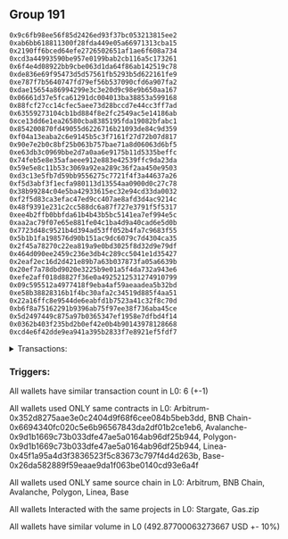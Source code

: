 ## Group 191

```0x5b8234138c3ae00229620a72c471d3dd14383311
0x9c6fb98ee56f85d2426ed93f37bc053213815ee2
0xab6bb618811300f28fda449e05a66971313cba15
0x2190ff6bced64efe2726502651af1ae6f608a734
0xcd3a44993590be957e0199bab2cb116a5c173261
0x6f4e4d08922bb9cbe063d1da64f86ab142519c78
0xde836e69f95473d5d57561fb5293b5d622161fe9
0xe787f7b5640747fd79ef56b537090cfd6a907fa2
0xdae15654a86994299e3c3e20d9c98e9b650aa167
0x06661d37e5fca61291dc004013ba38853a599168
0x88fcf27cc14cfec5aee73d28bccd7e44cc3ff7ad
0x63559273104cb1bd884f8e2fc2549ac5e14186ab
0xce13dd6e1ea26580cba8385195fda19082bfabc1
0x854200870fd49055d6226716b21093de84c9d359
0xf04a13eaba2c6e9145b5c3f7161f27d72b07d817
0x90e7e2b0c8bf25b063b757bae71a8d06063d6bf5
0xe63db3c0969bbe2d7a0aa6e9175b11d5335beffc
0x74feb5e8e35afaeee912e883e42539ffc9da23da
0x59e5e8c11b53c3069a92ea289c36f2aa450e9503
0xd3c13e5fb7d59bb9556275c7721f4f3a44637a26
0xf5d3abf3f1ecfa980113d13554aa0900d0c27c78
0x38b99284c04e5ba42933615ec32e94cd33da0032
0xf2f5d83ca3efac47ed9cc407ae8afd3d4ac9214c
0x48f9391e231c2cc588dc6a87f727e3791f5f5317
0xee4b2ffb0bbfda61b4b43b5bc5141ea7ef994e5c
0xaa2ac79f07e65e881fe04c1ba4d9a40cad6e5d0b
0x7723d48c9521b4d394ad53ff052b4fa7c9683f55
0x5b1b1fa198576d90b151ac9dc6079c7d4304ca35
0x2f45a78270c22ea819a9e0bd3025f8d32d9e79df
0x464d090ee2459c236e3db4c289cc5041e1d35427
0x2eaf2ec16d2d421e89b7a63b037873fa05a6639b
0x20ef7a78dbd9020e3225b9e01a5f4da732a943e6
0xefe2aff018d8827f36e0a4925212531274910799
0x09c595512a4977418f9eba4af59aeaadea5b32bd
0xe58b38828316b1f4bc30afa2c34519d885f4aa51
0x22a16ffc8e9544de6eabfd1b7523a41c32f8c70d
0xb6f8a75162291b9396ab75f97ee38f736aba45ce
0x5d2497449c875a97b0365347ef1958e7dfbd4f14
0x0362b403f235bd2b0ef42e0b4b90143978128668
0xcd4e6f42dde9ea941a395b2833f7e8921ef5fdf7
```
<details>
<summary>Transactions:</summary>

Hashes: 

Wallet: 0x5b8234138c3ae00229620a72c471d3dd14383311

       Hash: 0x6fe51faf5c0f7125dab42a0d4664d17f390f166b04c1f2cdfa7b0adb57d0a611
         - source chain: Arbitrum
         - destination chain: BNB Chain
         - project: Stargate
         - contract: 0x352d8275aae3e0c2404d9f68f6cee084b5beb3dd
         - value USD: 63.251301959
       Hash: 0xb05ab425e256d819bad0a455259455141a58a59cbee51536d44b5b2ef49154f9
         - source chain: BNB Chain
         - destination chain: Avalanche
         - project: Stargate
         - contract: 0x6694340fc020c5e6b96567843da2df01b2ce1eb6
         - value USD: 59.43088104
       Hash: 0xfc8c0d5bdc53120c5858eacc321bdd4ba5e8e2c20c573c9cd205415c8806fc06
         - source chain: Avalanche
         - destination chain: Polygon
         - project: Stargate
         - contract: 0x9d1b1669c73b033dfe47ae5a0164ab96df25b944
         - value USD: 65.528819851
       Hash: 0xd1ee9bcd5c6b5c88318e31eaa077646e0940374dfa27a9295929392c03aafd5e
         - source chain: Polygon
         - destination chain: Base
         - project: Stargate
         - contract: 0x9d1b1669c73b033dfe47ae5a0164ab96df25b944
         - value USD: 67.722351805
       Hash: 0x6151642ca8b007d01f67e9b5b400949b15d5a610dd867063fbc4c0b2a91aa9e4
         - source chain: Linea
         - destination chain: Base
         - project: Stargate
         - contract: 0x45f1a95a4d3f3836523f5c83673c797f4d4d263b
         - value USD: 236.94361287
       Hash: 0xb5fc1f771d09d6b13fbcf8b9d90b06fd320a5e3367b3f141b2018e98f3196ba1
         - source chain: Base
         - destination chain: Zora
         - project: Gas.zip
         - contract: 0x26da582889f59eaae9da1f063be0140cd93e6a4f
         - value USD: 3.310773659e-05
Wallet: 0x9c6fb98ee56f85d2426ed93f37bc053213815ee2

       Hash:0x1ddb1ba2fd22871cfc8c180cfe40bfbb593a73350bead2aea18e23e12b43447c
         - source chain: Arbitrum
         - destination chain: BNB Chain
         - project: Stargate
         - contract: 0x352d8275aae3e0c2404d9f68f6cee084b5beb3dd
         - value USD: 63.993959815
       Hash:0x877b10149864085aa40a47933d06a10fbc63a90a412ec6d72c17702de3c297fb
         - source chain: BNB Chain
         - destination chain: Avalanche
         - project: Stargate
         - contract: 0x6694340fc020c5e6b96567843da2df01b2ce1eb6
         - value USD: 60.050715725
       Hash:0x82cb16fefd0be75df846a9b867464f3b030f85fd7dda074eae8994aa1c519855
         - source chain: Avalanche
         - destination chain: Polygon
         - project: Stargate
         - contract: 0x9d1b1669c73b033dfe47ae5a0164ab96df25b944
         - value USD: 66.374279577
       Hash:0x7af693f48fb2264bb34239fab97fdcd3361155b1243ce4afbe498e7ec2d7ed30
         - source chain: Polygon
         - destination chain: Base
         - project: Stargate
         - contract: 0x9d1b1669c73b033dfe47ae5a0164ab96df25b944
         - value USD: 68.523462975
       Hash:0xea7690aabe88cbeaf92ec0bf4a59cbfaa249a8c79c7278cfa53c191ab550a67e
         - source chain: Linea
         - destination chain: Base
         - project: Stargate
         - contract: 0x45f1a95a4d3f3836523f5c83673c797f4d4d263b
         - value USD: 242.591724141
       Hash:0x081614198d723fe97b8c1145d78dfea27a3435a610a739e45f15e80ace5dbe63
         - source chain: Base
         - destination chain: Arbitrum
         - project: Gas.zip
         - contract: 0x26da582889f59eaae9da1f063be0140cd93e6a4f
         - value USD: 0.000115539244
Wallet: 0xab6bb618811300f28fda449e05a66971313cba15

       Hash:0xe9444874d80c16b72b7d645bdc1bd07b0aae60044733855cb8d225ee7d0d66f7
         - source chain: Arbitrum
         - destination chain: BNB Chain
         - project: Stargate
         - contract: 0x352d8275aae3e0c2404d9f68f6cee084b5beb3dd
         - value USD: 67.099924615
       Hash:0x4c97773b63476c884e6b38724728135025cca9377ca76e0803037189b431647b
         - source chain: BNB Chain
         - destination chain: Avalanche
         - project: Stargate
         - contract: 0x6694340fc020c5e6b96567843da2df01b2ce1eb6
         - value USD: 60.646621568
       Hash:0x3aca1a5c25de78d5207c7f83d990c909023efb1127c476d95c66fc6fffe8666a
         - source chain: Avalanche
         - destination chain: Polygon
         - project: Stargate
         - contract: 0x9d1b1669c73b033dfe47ae5a0164ab96df25b944
         - value USD: 72.656679571
       Hash:0x82d0981a224a79ff6ffd2087bd3e807d4c8ce2f7f96a4a8407ccecc3dea837b2
         - source chain: Polygon
         - destination chain: Base
         - project: Stargate
         - contract: 0x9d1b1669c73b033dfe47ae5a0164ab96df25b944
         - value USD: 75.070947344
       Hash:0xd6bd7135f318594202dc56089acffc1ad853975bb3af7078e324b2f4b9b1fc73
         - source chain: Linea
         - destination chain: Base
         - project: Stargate
         - contract: 0x45f1a95a4d3f3836523f5c83673c797f4d4d263b
         - value USD: 235.129557666
       Hash:0x8768a1e4fe7dba2967d266cbf6e09246bd47bec5e8a4806b5e758441f281bd90
         - source chain: Base
         - destination chain: Arbitrum
         - project: Gas.zip
         - contract: 0x26da582889f59eaae9da1f063be0140cd93e6a4f
         - value USD: 0.0001077690609
Wallet: 0x2190ff6bced64efe2726502651af1ae6f608a734

       Hash:0x91493dbad8327b9375235c7546d65f73f0d07416e0d7a103324d7881dc4128b3
         - source chain: Arbitrum
         - destination chain: BNB Chain
         - project: Stargate
         - contract: 0x352d8275aae3e0c2404d9f68f6cee084b5beb3dd
         - value USD: 62.177950091
       Hash:0xfe36dfd47e0b02c0942488f73ecc5ed040af66336c701f917dbba39ef62b6275
         - source chain: BNB Chain
         - destination chain: Avalanche
         - project: Stargate
         - contract: 0x6694340fc020c5e6b96567843da2df01b2ce1eb6
         - value USD: 58.425783384
       Hash:0x3d7332783765a87dfbc4a83d2843a3fa729e116af23dafe8596953de5f07f5b2
         - source chain: Avalanche
         - destination chain: Polygon
         - project: Stargate
         - contract: 0x9d1b1669c73b033dfe47ae5a0164ab96df25b944
         - value USD: 64.077503289
       Hash:0x7bce882f8a9fd13f49c26267020db1c180feda586548982c4a503319675dcfb4
         - source chain: Polygon
         - destination chain: Base
         - project: Stargate
         - contract: 0x9d1b1669c73b033dfe47ae5a0164ab96df25b944
         - value USD: 65.969548885
       Hash:0xc34dec20a2ccd9b75a2597488bf17c7d4cac03eb199dbc0287a1fc1c119bd491
         - source chain: Linea
         - destination chain: Base
         - project: Stargate
         - contract: 0x45f1a95a4d3f3836523f5c83673c797f4d4d263b
         - value USD: 233.685816237
       Hash:0xc36c81afefe9596fc4ba7df9f32944dd6e90576edb6fc4d9e359ad98c6744c77
         - source chain: Base
         - destination chain: Scroll
         - project: Gas.zip
         - contract: 0x26da582889f59eaae9da1f063be0140cd93e6a4f
         - value USD: 0.0001233293971
Wallet: 0xcd3a44993590be957e0199bab2cb116a5c173261

       Hash:0x6b04feb31dae6d1c077fdfc4d141c4c809013f15ad5f0a59e84d3bf88ce75ed4
         - source chain: Arbitrum
         - destination chain: BNB Chain
         - project: Stargate
         - contract: 0x352d8275aae3e0c2404d9f68f6cee084b5beb3dd
         - value USD: 67.139411393
       Hash:0xc3621c16daea941e7afbccfb08391fefcde48c6205c24dfdf9e79d7628ab80fb
         - source chain: BNB Chain
         - destination chain: Avalanche
         - project: Stargate
         - contract: 0x6694340fc020c5e6b96567843da2df01b2ce1eb6
         - value USD: 63.333631583
       Hash:0xb7236d33ca7e51456c51b8e6d4512f060956c336772879688f30dd2e271ad1fb
         - source chain: Avalanche
         - destination chain: Polygon
         - project: Stargate
         - contract: 0x9d1b1669c73b033dfe47ae5a0164ab96df25b944
         - value USD: 69.547996102
       Hash:0x7fadde1b4a9dbb930b1a899e05f0103e7b4bc7d099921e4b5a0174c877613e93
         - source chain: Polygon
         - destination chain: Base
         - project: Stargate
         - contract: 0x9d1b1669c73b033dfe47ae5a0164ab96df25b944
         - value USD: 71.785210591
       Hash:0x29c7126d68e4963f10b67580b87affd6d6f5f61e0abf2de22ba7b273b6f1eb4d
         - source chain: Linea
         - destination chain: Base
         - project: Stargate
         - contract: 0x45f1a95a4d3f3836523f5c83673c797f4d4d263b
         - value USD: 243.875895546
       Hash:0xcd386cbe94d2e8d5e4f7227ac22338e400900b461e3297ac1979462345eb88e6
         - source chain: Base
         - destination chain: Kava
         - project: Gas.zip
         - contract: 0x26da582889f59eaae9da1f063be0140cd93e6a4f
         - value USD: 1.750171068e-08
Wallet: 0x6f4e4d08922bb9cbe063d1da64f86ab142519c78

       Hash:0x4ee60677a85aece4489eb5bcc56873180df66537694256fb3416017cd181020a
         - source chain: Arbitrum
         - destination chain: BNB Chain
         - project: Stargate
         - contract: 0x352d8275aae3e0c2404d9f68f6cee084b5beb3dd
         - value USD: 66.196738336
       Hash:0xc3daf6668f4fa92087a34fa1a4d31c35e8bdbc6fb4672fae0d688a2a5424910d
         - source chain: BNB Chain
         - destination chain: Avalanche
         - project: Stargate
         - contract: 0x6694340fc020c5e6b96567843da2df01b2ce1eb6
         - value USD: 62.600461454
       Hash:0x8b9bda323abb8d2997cf86722116c983c9a0387a3b29967088b8815619af0b8a
         - source chain: Avalanche
         - destination chain: Polygon
         - project: Stargate
         - contract: 0x9d1b1669c73b033dfe47ae5a0164ab96df25b944
         - value USD: 68.283154567
       Hash:0xf7f3d960b4d2c62408e865c49105d8a2e623b1c5d6dac8de3e13d448465a1ab4
         - source chain: Polygon
         - destination chain: Base
         - project: Stargate
         - contract: 0x9d1b1669c73b033dfe47ae5a0164ab96df25b944
         - value USD: 70.399341466
       Hash:0x58860448a4080815e0fa5fd42d7253962aa4d35d67830a6327e040278e628477
         - source chain: Linea
         - destination chain: Base
         - project: Stargate
         - contract: 0x45f1a95a4d3f3836523f5c83673c797f4d4d263b
         - value USD: 236.499097264
       Hash:0x43df26f06a6adccec47a0a388880774d6884ce57ade94960e7ec177f06443141
         - source chain: Base
         - destination chain: Zora
         - project: Gas.zip
         - contract: 0x26da582889f59eaae9da1f063be0140cd93e6a4f
         - value USD: 9.900140647e-05
Wallet: 0xde836e69f95473d5d57561fb5293b5d622161fe9

       Hash:0xba7dbbe144c1772a1aee8795d38a5285fd47d0457fc3a76282f3df17cf174a33
         - source chain: Arbitrum
         - destination chain: BNB Chain
         - project: Stargate
         - contract: 0x352d8275aae3e0c2404d9f68f6cee084b5beb3dd
         - value USD: 65.560385342
       Hash:0x2651ebb44328bafcb48e6d817da9e2313c8db33c719352631c28c34495bb99c5
         - source chain: BNB Chain
         - destination chain: Avalanche
         - project: Stargate
         - contract: 0x6694340fc020c5e6b96567843da2df01b2ce1eb6
         - value USD: 61.903602952
       Hash:0x91d24ac82504de4f4e85e78656c819fb6225853db9b7db763b6951f07531864b
         - source chain: Avalanche
         - destination chain: Polygon
         - project: Stargate
         - contract: 0x9d1b1669c73b033dfe47ae5a0164ab96df25b944
         - value USD: 67.637049078
       Hash:0x5a4ca8d77d88830955a3c56764ff38a3e8900296c18944fd5a13c91f09d171b6
         - source chain: Polygon
         - destination chain: Base
         - project: Stargate
         - contract: 0x9d1b1669c73b033dfe47ae5a0164ab96df25b944
         - value USD: 69.726277688
       Hash:0x1cb59787f9f1938afba37009bf127bd61fcdf489f2fe5ceb1af8cc3b3c3db201
         - source chain: Linea
         - destination chain: Base
         - project: Stargate
         - contract: 0x45f1a95a4d3f3836523f5c83673c797f4d4d263b
         - value USD: 239.732278261
       Hash:0x115f880b3b32e83cd1cc87e17313535dd1563f6db97b1ee4a7d9d9ffd42d0b5a
         - source chain: Base
         - destination chain: Scroll
         - project: Gas.zip
         - contract: 0x26da582889f59eaae9da1f063be0140cd93e6a4f
         - value USD: 0.0001675928246
Wallet: 0xe787f7b5640747fd79ef56b537090cfd6a907fa2

       Hash:0xf2ee277ca946674199093157cf2d89d327a32449a1cd550f1e46679b770ad186
         - source chain: Arbitrum
         - destination chain: BNB Chain
         - project: Stargate
         - contract: 0x352d8275aae3e0c2404d9f68f6cee084b5beb3dd
         - value USD: 62.650725294
       Hash:0xe31343980ad257561b5e06ba902d171cdcd971f6c53b3208afea048a614877fa
         - source chain: BNB Chain
         - destination chain: Avalanche
         - project: Stargate
         - contract: 0x6694340fc020c5e6b96567843da2df01b2ce1eb6
         - value USD: 56.543624245
       Hash:0x10a98e4a3e47a9e726da1f61b141bb507884f308267e2b46a91621a9c8ac1318
         - source chain: Avalanche
         - destination chain: Polygon
         - project: Stargate
         - contract: 0x9d1b1669c73b033dfe47ae5a0164ab96df25b944
         - value USD: 67.294751521
       Hash:0x74ad957931b17c7310582ac4db748d189dd990f57cf89a81e139c6e8ea4dc080
         - source chain: Polygon
         - destination chain: Base
         - project: Stargate
         - contract: 0x9d1b1669c73b033dfe47ae5a0164ab96df25b944
         - value USD: 69.423141597
       Hash:0xffa921cc418a35409b7ef73ce58cb03d19e5b97cdc814da291f242472a04e041
         - source chain: Linea
         - destination chain: Base
         - project: Stargate
         - contract: 0x45f1a95a4d3f3836523f5c83673c797f4d4d263b
         - value USD: 239.12890801
       Hash:0x8d7d6f72698b18672e9bacf007bacd4401f493e6229c671bcaceac93ca2b2b53
         - source chain: Base
         - destination chain: Metis
         - project: Gas.zip
         - contract: 0x26da582889f59eaae9da1f063be0140cd93e6a4f
         - value USD: 1.258960601e-06
Wallet: 0xdae15654a86994299e3c3e20d9c98e9b650aa167

       Hash:0x1c006d695fe63f767da74d6fadb266c6bdf5cbd45c32b0791da0a1408f3053a9
         - source chain: Arbitrum
         - destination chain: BNB Chain
         - project: Stargate
         - contract: 0x352d8275aae3e0c2404d9f68f6cee084b5beb3dd
         - value USD: 65.689983022
       Hash:0xd96e93d58bfe9c63e2ff1bd9d1b74ddaa776be54f60a390135ad43ba7b523fad
         - source chain: BNB Chain
         - destination chain: Avalanche
         - project: Stargate
         - contract: 0x6694340fc020c5e6b96567843da2df01b2ce1eb6
         - value USD: 62.010821176
       Hash:0xb829ab936582e4023f82e5291bc734d4b2b4320496bdba2d616bc9f3d9015a0f
         - source chain: Avalanche
         - destination chain: Polygon
         - project: Stargate
         - contract: 0x9d1b1669c73b033dfe47ae5a0164ab96df25b944
         - value USD: 68.006212071
       Hash:0x4f7ea10540c48f1cceedb8516fe18dc2d112794269ed85a1faf1f6331e7d4180
         - source chain: Polygon
         - destination chain: Base
         - project: Stargate
         - contract: 0x9d1b1669c73b033dfe47ae5a0164ab96df25b944
         - value USD: 69.927979429
       Hash:0x68c71d5adc5d70f25c8928a3bf38c5b17ef8cb6d7c90942f450ad771c25455e7
         - source chain: Linea
         - destination chain: Base
         - project: Stargate
         - contract: 0x45f1a95a4d3f3836523f5c83673c797f4d4d263b
         - value USD: 236.112548554
       Hash:0x472ae263f3a9621e9b867528036e12098d6b8a3de8da0fac0f1927cfaae18eb6
         - source chain: Base
         - destination chain: Kava
         - project: Gas.zip
         - contract: 0x26da582889f59eaae9da1f063be0140cd93e6a4f
         - value USD: 3.73307765e-08
Wallet: 0x06661d37e5fca61291dc004013ba38853a599168

       Hash:0x51f3f5f8af2ba936722874d09f59af6a831a1fb78e6ca261f604447102b77d75
         - source chain: Arbitrum
         - destination chain: BNB Chain
         - project: Stargate
         - contract: 0x352d8275aae3e0c2404d9f68f6cee084b5beb3dd
         - value USD: 64.347564599
       Hash:0xb7d91e25bbd2b27444d3fe2f7ca27f2ae9a3a4615b40cce39905f7da263cac1d
         - source chain: BNB Chain
         - destination chain: Avalanche
         - project: Stargate
         - contract: 0x6694340fc020c5e6b96567843da2df01b2ce1eb6
         - value USD: 60.842889752
       Hash:0x676678f41aa03ff6eadf8244c2c120b1a1d98f3854b80392cf3954b04f35054a
         - source chain: Avalanche
         - destination chain: Polygon
         - project: Stargate
         - contract: 0x9d1b1669c73b033dfe47ae5a0164ab96df25b944
         - value USD: 66.815891747
       Hash:0x5652a13751b471e451ca7c596bf675a535a1b8cb0226585ba7cc7d8330737b37
         - source chain: Polygon
         - destination chain: Base
         - project: Stargate
         - contract: 0x9d1b1669c73b033dfe47ae5a0164ab96df25b944
         - value USD: 68.713614132
       Hash:0x731f26a0ee49d909d0d1474d9721757d46e785c9b19bf6d170a2830efc9554fe
         - source chain: Linea
         - destination chain: Base
         - project: Stargate
         - contract: 0x45f1a95a4d3f3836523f5c83673c797f4d4d263b
         - value USD: 242.476775312
       Hash:0x56107fdbdf30e3cc311b85754000e010d830a7178cb578c13759601be0a685d9
         - source chain: Base
         - destination chain: Metis
         - project: Gas.zip
         - contract: 0x26da582889f59eaae9da1f063be0140cd93e6a4f
         - value USD: 2.715757868e-06
Wallet: 0x88fcf27cc14cfec5aee73d28bccd7e44cc3ff7ad

       Hash:0x4157b63eee28722dede9dbdc49594f741036eab5fd5345c21c0cb61904e2a673
         - source chain: Arbitrum
         - destination chain: BNB Chain
         - project: Stargate
         - contract: 0x352d8275aae3e0c2404d9f68f6cee084b5beb3dd
         - value USD: 61.968545755
       Hash:0xd88c4afb69b88102a01cc02da464226ae729d81d68ecd5e85db2f5782db1c8e5
         - source chain: BNB Chain
         - destination chain: Avalanche
         - project: Stargate
         - contract: 0x6694340fc020c5e6b96567843da2df01b2ce1eb6
         - value USD: 58.484819255
       Hash:0x13e264382514a6b4f3c055119ba033c5303593ac90fe7fc8928eab5da3a1bc61
         - source chain: Avalanche
         - destination chain: Polygon
         - project: Stargate
         - contract: 0x9d1b1669c73b033dfe47ae5a0164ab96df25b944
         - value USD: 63.839720429
       Hash:0x244aaf1c57dbbc7c3cbf97c5f9cf19d7eba7cbfb683983805f16ee3e46c058c7
         - source chain: Polygon
         - destination chain: Base
         - project: Stargate
         - contract: 0x9d1b1669c73b033dfe47ae5a0164ab96df25b944
         - value USD: 65.632979998
       Hash:0x319bd771b611e267823b80d3aa7458eb0a37cec1634d1ebeba355eda090c6dc5
         - source chain: Linea
         - destination chain: Base
         - project: Stargate
         - contract: 0x45f1a95a4d3f3836523f5c83673c797f4d4d263b
         - value USD: 240.857308653
       Hash:0xcac1e23b2a51c96c2bd5b49f1fd96e7b1db4d728f884b602e73c7b393611118b
         - source chain: Base
         - destination chain: Metis
         - project: Gas.zip
         - contract: 0x26da582889f59eaae9da1f063be0140cd93e6a4f
         - value USD: 8.722798451e-07
Wallet: 0x63559273104cb1bd884f8e2fc2549ac5e14186ab

       Hash:0x6ef1ea21ede6d2e5bf0192e71d274ac4dc4193703c4087fd0237cb71d931c566
         - source chain: Arbitrum
         - destination chain: BNB Chain
         - project: Stargate
         - contract: 0x352d8275aae3e0c2404d9f68f6cee084b5beb3dd
         - value USD: 63.698623082
       Hash:0x5c05ef845822e922de78b2c7e2bcfd1def997c504b698bf05450b0ca996e1896
         - source chain: BNB Chain
         - destination chain: Avalanche
         - project: Stargate
         - contract: 0x6694340fc020c5e6b96567843da2df01b2ce1eb6
         - value USD: 60.270499994
       Hash:0xef4cc9536eb3ca0e20386cd04d174ec1c89568cf195545b355f7e16bd90cfcc6
         - source chain: Avalanche
         - destination chain: Polygon
         - project: Stargate
         - contract: 0x9d1b1669c73b033dfe47ae5a0164ab96df25b944
         - value USD: 65.777697892
       Hash:0x0d31f202148245ce3a96ad60a5e29b201cd90b0c57dff55fb578582c61edede9
         - source chain: Polygon
         - destination chain: Base
         - project: Stargate
         - contract: 0x9d1b1669c73b033dfe47ae5a0164ab96df25b944
         - value USD: 67.825513093
       Hash:0x25c482a0e6cd338d176bc9aed60776026af9b13a4c6a5cc78f16875c4a831728
         - source chain: Linea
         - destination chain: Base
         - project: Stargate
         - contract: 0x45f1a95a4d3f3836523f5c83673c797f4d4d263b
         - value USD: 238.193069278
       Hash:0x6369f52db6d0f04fb24427966f3ae14b5d38cb7be3976b358f38f7dcd65fc624
         - source chain: Base
         - destination chain: Metis
         - project: Gas.zip
         - contract: 0x26da582889f59eaae9da1f063be0140cd93e6a4f
         - value USD: 3.270128814e-06
Wallet: 0xce13dd6e1ea26580cba8385195fda19082bfabc1

       Hash:0x20d656155050508176bed84b57beeabe52324a0d776c52d923f824388d82f5dd
         - source chain: Arbitrum
         - destination chain: BNB Chain
         - project: Stargate
         - contract: 0x352d8275aae3e0c2404d9f68f6cee084b5beb3dd
         - value USD: 62.560237345
       Hash:0xc420fceadc0e7b7dd8097ff8f5aa5ac966fe66e20ff4a0bac3631b10509fe93f
         - source chain: BNB Chain
         - destination chain: Avalanche
         - project: Stargate
         - contract: 0x6694340fc020c5e6b96567843da2df01b2ce1eb6
         - value USD: 59.038392715
       Hash:0x902e8652d93a284dd3810c03fcc8768356d312581e5d87bb7ad94dd0dc962d5f
         - source chain: Avalanche
         - destination chain: Polygon
         - project: Stargate
         - contract: 0x9d1b1669c73b033dfe47ae5a0164ab96df25b944
         - value USD: 64.689100219
       Hash:0xe972580d11e33d2d4387ba08adeceb9e8002f9d8b86564bfa4f48aa95d251cd5
         - source chain: Polygon
         - destination chain: Base
         - project: Stargate
         - contract: 0x9d1b1669c73b033dfe47ae5a0164ab96df25b944
         - value USD: 66.638214821
       Hash:0x5eb75a2975951db2bffb31c17d6637b48153cd6631b45c6192a3026898772bb4
         - source chain: Linea
         - destination chain: Base
         - project: Stargate
         - contract: 0x45f1a95a4d3f3836523f5c83673c797f4d4d263b
         - value USD: 231.309186115
       Hash:0xa396565c8d8658f642295d7cb856851a7d2e0e4162f735d6f5c44d7edf889b84
         - source chain: Base
         - destination chain: Scroll
         - project: Gas.zip
         - contract: 0x26da582889f59eaae9da1f063be0140cd93e6a4f
         - value USD: 0.000137470851
Wallet: 0x854200870fd49055d6226716b21093de84c9d359

       Hash:0x116206e8a197f2086d0c10acd4f79e80ef861973a9496f5f107356b676722db1
         - source chain: Arbitrum
         - destination chain: BNB Chain
         - project: Stargate
         - contract: 0x352d8275aae3e0c2404d9f68f6cee084b5beb3dd
         - value USD: 65.10943578
       Hash:0x1d575dceb6c86146c16110e002b8f2740e02217c3b8d75e8b7eae1e659336a9d
         - source chain: BNB Chain
         - destination chain: Avalanche
         - project: Stargate
         - contract: 0x6694340fc020c5e6b96567843da2df01b2ce1eb6
         - value USD: 61.377150301
       Hash:0x52255e7e78676bc7ab124220cccd0ade3c346b7a33dc49a0933905e14c36debc
         - source chain: Avalanche
         - destination chain: Polygon
         - project: Stargate
         - contract: 0x9d1b1669c73b033dfe47ae5a0164ab96df25b944
         - value USD: 67.382124939
       Hash:0x97d5d8cf33f26c80e8c0ccf3ef26e0f69190449a23217fef93552fd2825cee0b
         - source chain: Polygon
         - destination chain: Base
         - project: Stargate
         - contract: 0x9d1b1669c73b033dfe47ae5a0164ab96df25b944
         - value USD: 69.500258822
       Hash:0x517bb20c2ee977dee052597e0cdd31af24299fd4487b9567a20eb7839decf160
         - source chain: Linea
         - destination chain: Base
         - project: Stargate
         - contract: 0x45f1a95a4d3f3836523f5c83673c797f4d4d263b
         - value USD: 241.737336774
       Hash:0x0746727d2fb5322a12cd269967103a0249c398ebbb7dfd10fab3880dfce49f55
         - source chain: Base
         - destination chain: Metis
         - project: Gas.zip
         - contract: 0x26da582889f59eaae9da1f063be0140cd93e6a4f
         - value USD: 4.297111416e-06
Wallet: 0xf04a13eaba2c6e9145b5c3f7161f27d72b07d817

       Hash:0xffdd72c69f681ed622688a31d0744526d2f0b4256966b85b19d76fe2e6c4ba7f
         - source chain: Arbitrum
         - destination chain: BNB Chain
         - project: Stargate
         - contract: 0x352d8275aae3e0c2404d9f68f6cee084b5beb3dd
         - value USD: 63.937568993
       Hash:0xd0f6eddd60a8f5e48ccb4ef25989e377a3d944d2a4e258d2fd68140dc5ab5447
         - source chain: BNB Chain
         - destination chain: Avalanche
         - project: Stargate
         - contract: 0x6694340fc020c5e6b96567843da2df01b2ce1eb6
         - value USD: 60.493267932
       Hash:0x05d30c1b336252f5429281e74331f91072b8f83f177b50dfc0d1a05ac3fd2f05
         - source chain: Avalanche
         - destination chain: Polygon
         - project: Stargate
         - contract: 0x9d1b1669c73b033dfe47ae5a0164ab96df25b944
         - value USD: 66.259431713
       Hash:0xb56f3a3671acd0e319059cb4cbb0cc737bcca952677e0cd6c3523b029e98304b
         - source chain: Polygon
         - destination chain: Base
         - project: Stargate
         - contract: 0x9d1b1669c73b033dfe47ae5a0164ab96df25b944
         - value USD: 68.402795317
       Hash:0x63285369f7fbccdd2c79d4ea1207714d41dbbcf5ea3629aff900bbee323a2752
         - source chain: Linea
         - destination chain: Base
         - project: Stargate
         - contract: 0x45f1a95a4d3f3836523f5c83673c797f4d4d263b
         - value USD: 243.372448334
       Hash:0x57b2a3c9813bf0ad8b006c18f1c18f7f31f68b1a685608f4c1b67eba431d6da8
         - source chain: Base
         - destination chain: Metis
         - project: Gas.zip
         - contract: 0x26da582889f59eaae9da1f063be0140cd93e6a4f
         - value USD: 1.369310137e-06
Wallet: 0x90e7e2b0c8bf25b063b757bae71a8d06063d6bf5

       Hash:0x6b7acc7de111964964322be45daa6e826b198910be6b9b82a384e2114122353b
         - source chain: Arbitrum
         - destination chain: BNB Chain
         - project: Stargate
         - contract: 0x352d8275aae3e0c2404d9f68f6cee084b5beb3dd
         - value USD: 63.099259563
       Hash:0xc589948ddca5d807c212dd5f09d7acba26595475d8d42573798a7212ac5a5d72
         - source chain: BNB Chain
         - destination chain: Avalanche
         - project: Stargate
         - contract: 0x6694340fc020c5e6b96567843da2df01b2ce1eb6
         - value USD: 59.575694888
       Hash:0xcff46044b5019cb9797baf5be4f2e38398eca64c4dc600e6bba92295b255ee1a
         - source chain: Avalanche
         - destination chain: Polygon
         - project: Stargate
         - contract: 0x9d1b1669c73b033dfe47ae5a0164ab96df25b944
         - value USD: 65.477899025
       Hash:0x8d99a9f170220517152e81c14cacd50d486b71ae23cd0bd37a8bac1e8335c76a
         - source chain: Polygon
         - destination chain: Base
         - project: Stargate
         - contract: 0x9d1b1669c73b033dfe47ae5a0164ab96df25b944
         - value USD: 67.691875902
       Hash:0x36737c6842656dce8d76b9cb9be0e39a7f7290f791f6001e34bf9a55dad6f2c4
         - source chain: Linea
         - destination chain: Base
         - project: Stargate
         - contract: 0x45f1a95a4d3f3836523f5c83673c797f4d4d263b
         - value USD: 234.062015273
       Hash:0x611d3d1f8cd1e0038159101a70930c6b04d73e8f3929a96323c5738635efebfc
         - source chain: Base
         - destination chain: Metis
         - project: Gas.zip
         - contract: 0x26da582889f59eaae9da1f063be0140cd93e6a4f
         - value USD: 1.558491143e-06
Wallet: 0xe63db3c0969bbe2d7a0aa6e9175b11d5335beffc

       Hash:0xdaee7f5c54a288de5530993e2b8a7030a61a2b5ee9eefeebbc1b6a5a06e365ba
         - source chain: Arbitrum
         - destination chain: BNB Chain
         - project: Stargate
         - contract: 0x352d8275aae3e0c2404d9f68f6cee084b5beb3dd
         - value USD: 67.768337488
       Hash:0xaecc8d9c8538d577e95370990af351512731dc29922099dbdb527ab0c256fcc6
         - source chain: BNB Chain
         - destination chain: Avalanche
         - project: Stargate
         - contract: 0x6694340fc020c5e6b96567843da2df01b2ce1eb6
         - value USD: 63.9411399
       Hash:0xe07a90a398b3540aaf9392bfb96c3ff74b1f35331dbca38a37c9a9b9c9122375
         - source chain: Avalanche
         - destination chain: Polygon
         - project: Stargate
         - contract: 0x9d1b1669c73b033dfe47ae5a0164ab96df25b944
         - value USD: 70.14472579
       Hash:0x3262baa4fea857e79a4e1bcb7779cfe40ee4e803524007f657d2e04209cf75af
         - source chain: Polygon
         - destination chain: Base
         - project: Stargate
         - contract: 0x9d1b1669c73b033dfe47ae5a0164ab96df25b944
         - value USD: 72.49131018
       Hash:0x4c66cc979af4af8359f7288ced19def48149654eef678a5c6510165745b9f531
         - source chain: Linea
         - destination chain: Base
         - project: Stargate
         - contract: 0x45f1a95a4d3f3836523f5c83673c797f4d4d263b
         - value USD: 237.957455754
       Hash:0xb99cee538ed447385bdbaac4b4efbdeebe1a02e2935aae8cea9a98039096ac4e
         - source chain: Base
         - destination chain: Linea
         - project: Gas.zip
         - contract: 0x26da582889f59eaae9da1f063be0140cd93e6a4f
         - value USD: 9.153464526e-05
Wallet: 0x74feb5e8e35afaeee912e883e42539ffc9da23da

       Hash:0xdda10bacceac8da3ecb4df6421c9bf991b90617a006dcc8658fe46a208cc8d72
         - source chain: Arbitrum
         - destination chain: BNB Chain
         - project: Stargate
         - contract: 0x352d8275aae3e0c2404d9f68f6cee084b5beb3dd
         - value USD: 66.906557219
       Hash:0xb74cf07039c89b63171f4331b9db2130567ba8eff9ff10a12a005189628c0f7b
         - source chain: BNB Chain
         - destination chain: Avalanche
         - project: Stargate
         - contract: 0x6694340fc020c5e6b96567843da2df01b2ce1eb6
         - value USD: 62.974842927
       Hash:0x220bf6890a1b7ac47708f6c3eb4b109419418483f043cde3a56cd9b80062281f
         - source chain: Avalanche
         - destination chain: Polygon
         - project: Stargate
         - contract: 0x9d1b1669c73b033dfe47ae5a0164ab96df25b944
         - value USD: 69.0242986
       Hash:0x50c64eeef804757df18a7f82390793640bb41281ed78c4a214fac62784af15c6
         - source chain: Polygon
         - destination chain: Base
         - project: Stargate
         - contract: 0x9d1b1669c73b033dfe47ae5a0164ab96df25b944
         - value USD: 71.257920567
       Hash:0x8f3ec5dfb15fde5f6e46ae1c278d2c221466a084a99e61401b48f47a9949984d
         - source chain: Linea
         - destination chain: Base
         - project: Stargate
         - contract: 0x45f1a95a4d3f3836523f5c83673c797f4d4d263b
         - value USD: 242.531185932
       Hash:0x5e2179b6212655d144af24ddab9ec9d763ae3f8006fd18dcc4cee2deefe6f71d
         - source chain: Base
         - destination chain: Kava
         - project: Gas.zip
         - contract: 0x26da582889f59eaae9da1f063be0140cd93e6a4f
         - value USD: 8.09465949e-09
Wallet: 0x59e5e8c11b53c3069a92ea289c36f2aa450e9503

       Hash:0xe8ffcbe94b27c4e1607b89ca3f9f87578e4244480f033f56142de78d50842ad5
         - source chain: Arbitrum
         - destination chain: BNB Chain
         - project: Stargate
         - contract: 0x352d8275aae3e0c2404d9f68f6cee084b5beb3dd
         - value USD: 63.388007499
       Hash:0xe5653ec8b2da44b7a1dad5eb4337405dd3f20a131da95352c796a0599fb69d33
         - source chain: BNB Chain
         - destination chain: Avalanche
         - project: Stargate
         - contract: 0x6694340fc020c5e6b96567843da2df01b2ce1eb6
         - value USD: 59.884420662
       Hash:0x6b3b7f4fe2ca8f461e6c6e92e662be4555946af85a6ba4c7dade8bb54e87d15b
         - source chain: Avalanche
         - destination chain: Polygon
         - project: Stargate
         - contract: 0x9d1b1669c73b033dfe47ae5a0164ab96df25b944
         - value USD: 65.618246303
       Hash:0x59c796a7cf2f79eaad0abf7f728733a6201e67d2b292e64c8d2dbbe235da6b41
         - source chain: Polygon
         - destination chain: Base
         - project: Stargate
         - contract: 0x9d1b1669c73b033dfe47ae5a0164ab96df25b944
         - value USD: 67.770937057
       Hash:0xbe824a531005f12e4fce086aeeee50337f9fd1c7f69378fc38d6733e59ebd919
         - source chain: Linea
         - destination chain: Base
         - project: Stargate
         - contract: 0x45f1a95a4d3f3836523f5c83673c797f4d4d263b
         - value USD: 232.036363654
       Hash:0xe4e54688a4e58d69c08ae8658b51b740f88ae1e12e0bb639d4d182113109b10d
         - source chain: Base
         - destination chain: Scroll
         - project: Gas.zip
         - contract: 0x26da582889f59eaae9da1f063be0140cd93e6a4f
         - value USD: 0.0001533458633
Wallet: 0xd3c13e5fb7d59bb9556275c7721f4f3a44637a26

       Hash:0xf3a7c65092c57b31c41e106f003f88e8edcaaa5ce7c3b786fe1f35be5741c19e
         - source chain: Arbitrum
         - destination chain: BNB Chain
         - project: Stargate
         - contract: 0x352d8275aae3e0c2404d9f68f6cee084b5beb3dd
         - value USD: 63.604728721
       Hash:0x982f6b0489fef2a9eefcc6075d91d71dd66bf14c92fa279122e6067e1bb4e76f
         - source chain: BNB Chain
         - destination chain: Avalanche
         - project: Stargate
         - contract: 0x6694340fc020c5e6b96567843da2df01b2ce1eb6
         - value USD: 59.784445778
       Hash:0x0454e9d07dee1a5ac96f8fc00f142f76267c688ec58998579751f8bc499e9597
         - source chain: Avalanche
         - destination chain: Polygon
         - project: Stargate
         - contract: 0x9d1b1669c73b033dfe47ae5a0164ab96df25b944
         - value USD: 65.384883514
       Hash:0xc5226eb077e50abc8785a5cafd9600391c223d0455fcfeafa653fbaea45d6ac5
         - source chain: Polygon
         - destination chain: Base
         - project: Stargate
         - contract: 0x9d1b1669c73b033dfe47ae5a0164ab96df25b944
         - value USD: 67.293925224
       Hash:0xc8d2510cbcfa7b0dcb1187a3a25759704096880c31e4ed7c1ac3c303d6cf8a6c
         - source chain: Linea
         - destination chain: Base
         - project: Stargate
         - contract: 0x45f1a95a4d3f3836523f5c83673c797f4d4d263b
         - value USD: 247.513743461
       Hash:0xced15d355f9c2abf25b78a687129926730bc680e9e2bd586d6b00f275a6d8cd4
         - source chain: Base
         - destination chain: Linea
         - project: Gas.zip
         - contract: 0x26da582889f59eaae9da1f063be0140cd93e6a4f
         - value USD: 2.938566102e-05
Wallet: 0xf5d3abf3f1ecfa980113d13554aa0900d0c27c78

       Hash:0x340c737550c5f64e127f2227d61f5982ab9baf80fe519c59db019a1bc58435d9
         - source chain: Arbitrum
         - destination chain: BNB Chain
         - project: Stargate
         - contract: 0x352d8275aae3e0c2404d9f68f6cee084b5beb3dd
         - value USD: 65.310372092
       Hash:0xff92e6a777dafb5cca9060a92659a07870f66f145431746b5217d1f7e2fdc3df
         - source chain: BNB Chain
         - destination chain: Avalanche
         - project: Stargate
         - contract: 0x6694340fc020c5e6b96567843da2df01b2ce1eb6
         - value USD: 61.671133594
       Hash:0xf23107ea90aa7db00dbc5d86fc9517c8ecaa748779e1f2b928fb98d4faa8cc88
         - source chain: Avalanche
         - destination chain: Polygon
         - project: Stargate
         - contract: 0x9d1b1669c73b033dfe47ae5a0164ab96df25b944
         - value USD: 67.904047413
       Hash:0xaf5e82165acc26c83e942ea454b2bc02871f83a8b3ed6a38634ca69e0a7b3568
         - source chain: Polygon
         - destination chain: Base
         - project: Stargate
         - contract: 0x9d1b1669c73b033dfe47ae5a0164ab96df25b944
         - value USD: 70.186716118
       Hash:0x59256fb1161360aa0d537f8328b32c2eb3ffe49d3b4de81fd40fffd1ddc23e07
         - source chain: Linea
         - destination chain: Base
         - project: Stargate
         - contract: 0x45f1a95a4d3f3836523f5c83673c797f4d4d263b
         - value USD: 240.079476862
       Hash:0x5e9d9d54fc03c4a67bf31c2e06b125affd1f8b8a983d49d8e347d8a1de689bb7
         - source chain: Base
         - destination chain: Zora
         - project: Gas.zip
         - contract: 0x26da582889f59eaae9da1f063be0140cd93e6a4f
         - value USD: 0.0001564465233
Wallet: 0x38b99284c04e5ba42933615ec32e94cd33da0032

       Hash:0xba610c75a7c13787e6793f26d5cc0aa7908a407ab4954e3dc159713f11fe9f6a
         - source chain: Arbitrum
         - destination chain: BNB Chain
         - project: Stargate
         - contract: 0x352d8275aae3e0c2404d9f68f6cee084b5beb3dd
         - value USD: 62.022038227
       Hash:0xfaf100f93feedf4ff71810f54f911405306e94fc81c710f49879a9bc5a2b08a4
         - source chain: BNB Chain
         - destination chain: Avalanche
         - project: Stargate
         - contract: 0x6694340fc020c5e6b96567843da2df01b2ce1eb6
         - value USD: 58.35862286
       Hash:0x585b9d22a58b2ab6ed76f3271054224e640ded8d3bde2524a9720b25e87feec6
         - source chain: Avalanche
         - destination chain: Polygon
         - project: Stargate
         - contract: 0x9d1b1669c73b033dfe47ae5a0164ab96df25b944
         - value USD: 64.26111327
       Hash:0x4d598cdb9c89f724d616fa86a606530eadc267527e3adee05811cb0d538ccb70
         - source chain: Polygon
         - destination chain: Base
         - project: Stargate
         - contract: 0x9d1b1669c73b033dfe47ae5a0164ab96df25b944
         - value USD: 66.139662763
       Hash:0x2eee365ef1e8cfcadf54c0e48c141a3901bf66c65173842e44e2d8144df5374a
         - source chain: Linea
         - destination chain: Base
         - project: Stargate
         - contract: 0x45f1a95a4d3f3836523f5c83673c797f4d4d263b
         - value USD: 246.40928668
       Hash:0xfc3358002a9f3616fedd899c5aa7e9e6e8dc9d4914285cb9a4ddc7bdf3a5c8ee
         - source chain: Base
         - destination chain: Scroll
         - project: Gas.zip
         - contract: 0x26da582889f59eaae9da1f063be0140cd93e6a4f
         - value USD: 0.0001213051876
Wallet: 0xf2f5d83ca3efac47ed9cc407ae8afd3d4ac9214c

       Hash:0xfc515b200723461b0a0dc52fe2e02ec9c567c7c0475c33686f463fafe7bcf231
         - source chain: Arbitrum
         - destination chain: BNB Chain
         - project: Stargate
         - contract: 0x352d8275aae3e0c2404d9f68f6cee084b5beb3dd
         - value USD: 62.702175519
       Hash:0x23db89545d62f1530c528ea74d19d00a0d14a1d9ad7a4dcdb64627a014880e3c
         - source chain: BNB Chain
         - destination chain: Avalanche
         - project: Stargate
         - contract: 0x6694340fc020c5e6b96567843da2df01b2ce1eb6
         - value USD: 59.118764915
       Hash:0x1ebc7b0fe8225635cde91180be93c987b0a069ea5a7009caa469bd5e6c97b36a
         - source chain: Avalanche
         - destination chain: Polygon
         - project: Stargate
         - contract: 0x9d1b1669c73b033dfe47ae5a0164ab96df25b944
         - value USD: 64.824161411
       Hash:0xe24a22226a10e106f1f7194b38faea19a7a52445ba4767ce93b7721603857e3c
         - source chain: Polygon
         - destination chain: Base
         - project: Stargate
         - contract: 0x9d1b1669c73b033dfe47ae5a0164ab96df25b944
         - value USD: 66.763620308
       Hash:0xf6892cf90e196e793b4f17da80b5af82e4ef58b9dfe705e06acc29db0c44815e
         - source chain: Linea
         - destination chain: Base
         - project: Stargate
         - contract: 0x45f1a95a4d3f3836523f5c83673c797f4d4d263b
         - value USD: 242.706363864
       Hash:0x4cab1a31745a56751eec7aa612cf27848d8c1858d8043dcf1bc32adcf56b2be5
         - source chain: Base
         - destination chain: Arbitrum
         - project: Gas.zip
         - contract: 0x26da582889f59eaae9da1f063be0140cd93e6a4f
         - value USD: 0.0001344831885
Wallet: 0x48f9391e231c2cc588dc6a87f727e3791f5f5317

       Hash:0xe02d5c6eefd3827eee35929856f6b3a874e4ba003a1eb8a33f5f36888f261b43
         - source chain: Arbitrum
         - destination chain: BNB Chain
         - project: Stargate
         - contract: 0x352d8275aae3e0c2404d9f68f6cee084b5beb3dd
         - value USD: 65.224903751
       Hash:0x8f25398e5074c2ca0038cb21fded06c4bf312e6aed0d913bab5d91e4d8cc753b
         - source chain: BNB Chain
         - destination chain: Avalanche
         - project: Stargate
         - contract: 0x6694340fc020c5e6b96567843da2df01b2ce1eb6
         - value USD: 61.622657472
       Hash:0x2b42ed4dafacab19d82fcf07bdfeda1e8c9805b21487d79bcbd79ccefb479806
         - source chain: Avalanche
         - destination chain: Polygon
         - project: Stargate
         - contract: 0x9d1b1669c73b033dfe47ae5a0164ab96df25b944
         - value USD: 68.007185087
       Hash:0x1e0c035a1c58fa92095b39cb2db05cf523d3b2fce3f4aec3975c2c3b9d76e7a7
         - source chain: Polygon
         - destination chain: Base
         - project: Stargate
         - contract: 0x9d1b1669c73b033dfe47ae5a0164ab96df25b944
         - value USD: 70.279927763
       Hash:0x07c93a51b5f69a07c10380a6b61e5aaa8860d209a3a668d6a666f0d351588ee2
         - source chain: Linea
         - destination chain: Base
         - project: Stargate
         - contract: 0x45f1a95a4d3f3836523f5c83673c797f4d4d263b
         - value USD: 230.825290835
       Hash:0x7a8c244c249dcd01a425533b0dc4a9d5697a784cd42dfd9e1a696af793cd2530
         - source chain: Base
         - destination chain: Kava
         - project: Gas.zip
         - contract: 0x26da582889f59eaae9da1f063be0140cd93e6a4f
         - value USD: 1.079287932e-08
Wallet: 0xee4b2ffb0bbfda61b4b43b5bc5141ea7ef994e5c

       Hash:0x8d31aa995ee09e320c9232f8760e4019e0c7492e096b2efe33646dceedf37090
         - source chain: Arbitrum
         - destination chain: BNB Chain
         - project: Stargate
         - contract: 0x352d8275aae3e0c2404d9f68f6cee084b5beb3dd
         - value USD: 61.360225152
       Hash:0x15a9663a5411bc0635b6c674c898d2528a5ab0e7afa848d61dec2020608ca87a
         - source chain: BNB Chain
         - destination chain: Avalanche
         - project: Stargate
         - contract: 0x6694340fc020c5e6b96567843da2df01b2ce1eb6
         - value USD: 57.898901069
       Hash:0x902e0afd833d906685c0852ff56bae74cb395c29151e90431f36eed444675740
         - source chain: Avalanche
         - destination chain: Polygon
         - project: Stargate
         - contract: 0x9d1b1669c73b033dfe47ae5a0164ab96df25b944
         - value USD: 63.974502617
       Hash:0x2c570b08b5597eac2dabbfb4203ef60869055796ccb88e663f8237f2b8910cea
         - source chain: Polygon
         - destination chain: Base
         - project: Stargate
         - contract: 0x9d1b1669c73b033dfe47ae5a0164ab96df25b944
         - value USD: 66.020917037
       Hash:0xf1a3fac2306dfdfc7224050dd03075379c9750f883c4eeb80446913c0eb8f338
         - source chain: Linea
         - destination chain: Base
         - project: Stargate
         - contract: 0x45f1a95a4d3f3836523f5c83673c797f4d4d263b
         - value USD: 245.585144868
       Hash:0xffc8c69510309a5b5950c0c9872a5b0ac7012a444e96caf3aac72e77b436bf25
         - source chain: Base
         - destination chain: Zora
         - project: Gas.zip
         - contract: 0x26da582889f59eaae9da1f063be0140cd93e6a4f
         - value USD: 7.264795357e-05
Wallet: 0xaa2ac79f07e65e881fe04c1ba4d9a40cad6e5d0b

       Hash:0xa58d2276db100efdb52b0096f4d500cbab9a1715f8909d00dd3d582789d56b71
         - source chain: Arbitrum
         - destination chain: BNB Chain
         - project: Stargate
         - contract: 0x352d8275aae3e0c2404d9f68f6cee084b5beb3dd
         - value USD: 63.317307945
       Hash:0x0bded020d9625f552325a7ed461ca9f8ffbde3bb6a41b4d935e104523f39de13
         - source chain: BNB Chain
         - destination chain: Avalanche
         - project: Stargate
         - contract: 0x6694340fc020c5e6b96567843da2df01b2ce1eb6
         - value USD: 59.608767047
       Hash:0x2e548b5c6da0f7ba57d6b980166c35aa9f6c7e354f91306a813fa1d1c46e7313
         - source chain: Avalanche
         - destination chain: Polygon
         - project: Stargate
         - contract: 0x9d1b1669c73b033dfe47ae5a0164ab96df25b944
         - value USD: 65.982968224
       Hash:0xdaf5e248273373917250c589c7068268af697b52255b7c1c68e5205a2948c076
         - source chain: Polygon
         - destination chain: Base
         - project: Stargate
         - contract: 0x9d1b1669c73b033dfe47ae5a0164ab96df25b944
         - value USD: 68.022693997
       Hash:0x8a257f23f7b9c9c0b6b4ba386cf8cd91e78a027653b3ec133614919f1c8b97e9
         - source chain: Linea
         - destination chain: Base
         - project: Stargate
         - contract: 0x45f1a95a4d3f3836523f5c83673c797f4d4d263b
         - value USD: 233.080670246
       Hash:0xb04b50eb415faff0a2416ec3df249debcaf234c1808d6a0b248107a2a0d5d648
         - source chain: Base
         - destination chain: Linea
         - project: Gas.zip
         - contract: 0x26da582889f59eaae9da1f063be0140cd93e6a4f
         - value USD: 7.501323578e-05
Wallet: 0x7723d48c9521b4d394ad53ff052b4fa7c9683f55

       Hash:0x2bab9177173563723c91635c86e377b5cf33e661c46b4aa5bf7458237fa536f9
         - source chain: Arbitrum
         - destination chain: BNB Chain
         - project: Stargate
         - contract: 0x352d8275aae3e0c2404d9f68f6cee084b5beb3dd
         - value USD: 61.054390148
       Hash:0xc8963ae3bb7bdabf5f9509e287939fa2ef5b12ac8a576278fd7ff22c26ff9101
         - source chain: BNB Chain
         - destination chain: Avalanche
         - project: Stargate
         - contract: 0x6694340fc020c5e6b96567843da2df01b2ce1eb6
         - value USD: 57.457713795
       Hash:0x4dce2e76c63c95fbe475945dae1bdcfbe2b8c5ac9719c399f04540a59399375b
         - source chain: Avalanche
         - destination chain: Polygon
         - project: Stargate
         - contract: 0x9d1b1669c73b033dfe47ae5a0164ab96df25b944
         - value USD: 63.413421508
       Hash:0xfc6b29690afa7c3772e256337d837140fcae20242f611b36b7acfca373c183a1
         - source chain: Polygon
         - destination chain: Base
         - project: Stargate
         - contract: 0x9d1b1669c73b033dfe47ae5a0164ab96df25b944
         - value USD: 65.251561724
       Hash:0xbf3626bbcc23aae39f9a4020e0014c95445008e030641e6a4d61bbbaae364020
         - source chain: Linea
         - destination chain: Base
         - project: Stargate
         - contract: 0x45f1a95a4d3f3836523f5c83673c797f4d4d263b
         - value USD: 231.736636044
       Hash:0x296e93dd9eccdbd7652db93fed69a4c80d021fc078a20b7f7314ca0f2fe17c87
         - source chain: Base
         - destination chain: Linea
         - project: Gas.zip
         - contract: 0x26da582889f59eaae9da1f063be0140cd93e6a4f
         - value USD: 2.19633348e-05
Wallet: 0x5b1b1fa198576d90b151ac9dc6079c7d4304ca35

       Hash:0x08f2704c6c812421b62ab2937075b577fef04fb08405865eedaa3da88cc54dfb
         - source chain: Arbitrum
         - destination chain: BNB Chain
         - project: Stargate
         - contract: 0x352d8275aae3e0c2404d9f68f6cee084b5beb3dd
         - value USD: 61.561311482
       Hash:0x0737b16890e510295a141be3aa45e9a4f895495473c37aa594ea1cec8d5f931b
         - source chain: BNB Chain
         - destination chain: Avalanche
         - project: Stargate
         - contract: 0x6694340fc020c5e6b96567843da2df01b2ce1eb6
         - value USD: 57.862387599
       Hash:0x1894dcd3817eb7ce93252aadc4dab05a78fe98c29ae8e72cc8ed8774bd3a60c8
         - source chain: Avalanche
         - destination chain: Polygon
         - project: Stargate
         - contract: 0x9d1b1669c73b033dfe47ae5a0164ab96df25b944
         - value USD: 63.825516198
       Hash:0xbbba713f267e44cf806b32f14f5f32e8d6a5fb68c5e58220c57e1872fe9e5348
         - source chain: Polygon
         - destination chain: Base
         - project: Stargate
         - contract: 0x9d1b1669c73b033dfe47ae5a0164ab96df25b944
         - value USD: 65.656997133
       Hash:0x95c1e2aacfe03431e2134f7b0d8e5192d01a923a45096d52e8e24e2fe9ac4cf9
         - source chain: Linea
         - destination chain: Base
         - project: Stargate
         - contract: 0x45f1a95a4d3f3836523f5c83673c797f4d4d263b
         - value USD: 240.91422706
       Hash:0x1b17c642bb836cd0672ef89a64da6bea396280cdaf65f397a594fe3d1a13e8dd
         - source chain: Base
         - destination chain: Zora
         - project: Gas.zip
         - contract: 0x26da582889f59eaae9da1f063be0140cd93e6a4f
         - value USD: 0.0001040694793
Wallet: 0x2f45a78270c22ea819a9e0bd3025f8d32d9e79df

       Hash:0x7c36b37c53b46800780866ae84298ff28253b7b014b81644d3b3833ce867c342
         - source chain: Arbitrum
         - destination chain: BNB Chain
         - project: Stargate
         - contract: 0x352d8275aae3e0c2404d9f68f6cee084b5beb3dd
         - value USD: 62.902270729
       Hash:0x228b2f0215b785f7c8a30c992fb966a4fceb4c73a319f627b7d9f084a00c5085
         - source chain: BNB Chain
         - destination chain: Avalanche
         - project: Stargate
         - contract: 0x6694340fc020c5e6b96567843da2df01b2ce1eb6
         - value USD: 59.347967825
       Hash:0xa6fcaf68455b595db6c901e7ec85156b7729f7352f6fa444840e7ea58de7f712
         - source chain: Avalanche
         - destination chain: Polygon
         - project: Stargate
         - contract: 0x9d1b1669c73b033dfe47ae5a0164ab96df25b944
         - value USD: 65.647667781
       Hash:0xded84c92dfe8b10832b131e4dd0ed1d049283461180b3bbd7d25880ba723bf28
         - source chain: Polygon
         - destination chain: Base
         - project: Stargate
         - contract: 0x9d1b1669c73b033dfe47ae5a0164ab96df25b944
         - value USD: 67.730481513
       Hash:0xd69064c2d881f12408a09b94709f6e3fa742276239679beab065a32e15b0fa2a
         - source chain: Linea
         - destination chain: Base
         - project: Stargate
         - contract: 0x45f1a95a4d3f3836523f5c83673c797f4d4d263b
         - value USD: 235.83722549
       Hash:0x082ddd618e5e5848d9727bf55e420a33680fad58ba4b7ceec886e87a95388ea2
         - source chain: Base
         - destination chain: Metis
         - project: Gas.zip
         - contract: 0x26da582889f59eaae9da1f063be0140cd93e6a4f
         - value USD: 2.046296897e-06
Wallet: 0x464d090ee2459c236e3db4c289cc5041e1d35427

       Hash:0x7635dac10212e8cfd7160b2b25c99bc3bfc9a542234de79ef831c558072b78dc
         - source chain: Arbitrum
         - destination chain: BNB Chain
         - project: Stargate
         - contract: 0x352d8275aae3e0c2404d9f68f6cee084b5beb3dd
         - value USD: 63.99788229
       Hash:0xc115191f00306417f158c6fc12653f486fed4503aa57be2e5f10d0643955998b
         - source chain: BNB Chain
         - destination chain: Avalanche
         - project: Stargate
         - contract: 0x6694340fc020c5e6b96567843da2df01b2ce1eb6
         - value USD: 60.251502838
       Hash:0x633a06c42c8c33e7117481f934f5ef9c14db59ffd87cded923d9f6876f53df47
         - source chain: Avalanche
         - destination chain: Polygon
         - project: Stargate
         - contract: 0x9d1b1669c73b033dfe47ae5a0164ab96df25b944
         - value USD: 66.791858356
       Hash:0xead8fec8dde009598bfd4859357eced0c1d70f04061145dbaa273f7aa371129a
         - source chain: Polygon
         - destination chain: Base
         - project: Stargate
         - contract: 0x9d1b1669c73b033dfe47ae5a0164ab96df25b944
         - value USD: 68.926464472
       Hash:0x273f8ced7dec54a8e5bf5861e9af0d9b5d1ab365752fc0734fd4f3df559291cb
         - source chain: Linea
         - destination chain: Base
         - project: Stargate
         - contract: 0x45f1a95a4d3f3836523f5c83673c797f4d4d263b
         - value USD: 234.665831789
       Hash:0x422e837046c126cbe24498ca477a235c50cd71f0cb11d2127575a03ce173cf8b
         - source chain: Base
         - destination chain: Scroll
         - project: Gas.zip
         - contract: 0x26da582889f59eaae9da1f063be0140cd93e6a4f
         - value USD: 2.02732752e-05
Wallet: 0x2eaf2ec16d2d421e89b7a63b037873fa05a6639b

       Hash:0x91ee4c3d4be67f0819130d7f5237a208dd2a4a0926de8ca438dd8c0050ee020a
         - source chain: Arbitrum
         - destination chain: BNB Chain
         - project: Stargate
         - contract: 0x352d8275aae3e0c2404d9f68f6cee084b5beb3dd
         - value USD: 67.329785427
       Hash:0x39d7c5b8e8eb68fb935a7747ef0596a0dad045889cb83e34af3aa8b7148c5f60
         - source chain: BNB Chain
         - destination chain: Avalanche
         - project: Stargate
         - contract: 0x6694340fc020c5e6b96567843da2df01b2ce1eb6
         - value USD: 63.563886671
       Hash:0x2a405d6162a393b5485c7367ee4d9983a4fb23705f3716ff86910b762cb5edf1
         - source chain: Avalanche
         - destination chain: Polygon
         - project: Stargate
         - contract: 0x9d1b1669c73b033dfe47ae5a0164ab96df25b944
         - value USD: 70.690028643
       Hash:0x9a25319fc53d23a62a5e93ae28b4c24713f59c07b593fd57f98156640fa9c8da
         - source chain: Polygon
         - destination chain: Base
         - project: Stargate
         - contract: 0x9d1b1669c73b033dfe47ae5a0164ab96df25b944
         - value USD: 73.135739988
       Hash:0x86a34f377fc2795fd2fd2be727317b4a63a2a530a75be7aa03e6ccb1783fff43
         - source chain: Linea
         - destination chain: Base
         - project: Stargate
         - contract: 0x45f1a95a4d3f3836523f5c83673c797f4d4d263b
         - value USD: 230.165026334
       Hash:0xe2e054b88d7e48e707ff4217247e08ebadad48abd262ad3ee8b9bdc6bbc68e28
         - source chain: Base
         - destination chain: Metis
         - project: Gas.zip
         - contract: 0x26da582889f59eaae9da1f063be0140cd93e6a4f
         - value USD: 6.670747595e-07
Wallet: 0x20ef7a78dbd9020e3225b9e01a5f4da732a943e6

       Hash:0x34839087630cc6a901a57fb9f1be26a503a21ebc2a2a6ba3b90b674f591336ac
         - source chain: Arbitrum
         - destination chain: BNB Chain
         - project: Stargate
         - contract: 0x352d8275aae3e0c2404d9f68f6cee084b5beb3dd
         - value USD: 67.26740988
       Hash:0xeb52a81ae59be74467e620046c3d4082c0a42907bf935513f00d00c13260c9e3
         - source chain: BNB Chain
         - destination chain: Avalanche
         - project: Stargate
         - contract: 0x6694340fc020c5e6b96567843da2df01b2ce1eb6
         - value USD: 63.49950098
       Hash:0x80d557dc1cfc3f8a7b2a266bdbcfa1a887f9635c91e4357f5c34a1e5b83d5cc3
         - source chain: Avalanche
         - destination chain: Polygon
         - project: Stargate
         - contract: 0x9d1b1669c73b033dfe47ae5a0164ab96df25b944
         - value USD: 70.58451793
       Hash:0x32231cdbfcfad953f2577c7daabc7fce70b36c90e43881e13bc7ea2de60620f7
         - source chain: Polygon
         - destination chain: Base
         - project: Stargate
         - contract: 0x9d1b1669c73b033dfe47ae5a0164ab96df25b944
         - value USD: 72.893736697
       Hash:0x9c4fe34b4000850230f3232c86fb00920f859094570433c1b8f5c9d107480d08
         - source chain: Linea
         - destination chain: Base
         - project: Stargate
         - contract: 0x45f1a95a4d3f3836523f5c83673c797f4d4d263b
         - value USD: 236.134752774
       Hash:0xe7a000f8578664502042421f1bb7810ccdc111015a78def1cfbd0a905984c78b
         - source chain: Base
         - destination chain: Arbitrum
         - project: Gas.zip
         - contract: 0x26da582889f59eaae9da1f063be0140cd93e6a4f
         - value USD: 0.00013481728
Wallet: 0xefe2aff018d8827f36e0a4925212531274910799

       Hash:0x002b06d6ae445f4b99d1a42cac8f6420491ca527cc15f39e0d375afd65160942
         - source chain: Arbitrum
         - destination chain: BNB Chain
         - project: Stargate
         - contract: 0x352d8275aae3e0c2404d9f68f6cee084b5beb3dd
         - value USD: 63.709100349
       Hash:0x3a3557ca8b3c241207bbbba71ac137e8d4376bea434aa42ac9a71d9f5e4b4958
         - source chain: BNB Chain
         - destination chain: Avalanche
         - project: Stargate
         - contract: 0x6694340fc020c5e6b96567843da2df01b2ce1eb6
         - value USD: 59.950284198
       Hash:0x527bcc598fb1e3330b2446f7626f2eb82ae36996a1194795170694bfe8bbd68e
         - source chain: Avalanche
         - destination chain: Polygon
         - project: Stargate
         - contract: 0x9d1b1669c73b033dfe47ae5a0164ab96df25b944
         - value USD: 66.835149059
       Hash:0xe2fafda8bf65295fa9efd9bdda575e5c4b80ccc380fdcd41ccc21857115017d4
         - source chain: Polygon
         - destination chain: Base
         - project: Stargate
         - contract: 0x9d1b1669c73b033dfe47ae5a0164ab96df25b944
         - value USD: 68.987417278
       Hash:0x8c938232966d28dc5fdcfcdbc9573d857209d50871863cf421fa8f56bbb57687
         - source chain: Linea
         - destination chain: Base
         - project: Stargate
         - contract: 0x45f1a95a4d3f3836523f5c83673c797f4d4d263b
         - value USD: 245.393027155
       Hash:0x22cd5c18b01c3c7d1f8e57b21cad719d37e0954c7fab03cb5993009975157bcb
         - source chain: Base
         - destination chain: Scroll
         - project: Gas.zip
         - contract: 0x26da582889f59eaae9da1f063be0140cd93e6a4f
         - value USD: 0.0001493464606
Wallet: 0x09c595512a4977418f9eba4af59aeaadea5b32bd

       Hash:0xbb12f67567201b611c4d5c0c3a18b7ab3dbcf085b76a17e7709da03c5e5fc9d6
         - source chain: Arbitrum
         - destination chain: BNB Chain
         - project: Stargate
         - contract: 0x352d8275aae3e0c2404d9f68f6cee084b5beb3dd
         - value USD: 63.079165132
       Hash:0xff061fc578b6e1752693972a98936d06d10b944057ba0a2de22df14e57f3e2c0
         - source chain: BNB Chain
         - destination chain: Avalanche
         - project: Stargate
         - contract: 0x6694340fc020c5e6b96567843da2df01b2ce1eb6
         - value USD: 59.406969723
       Hash:0xb4d0ef63a0294abad161cc9e75245264f99192f78f46bd28875fd59ca2e3ad25
         - source chain: Avalanche
         - destination chain: Polygon
         - project: Stargate
         - contract: 0x9d1b1669c73b033dfe47ae5a0164ab96df25b944
         - value USD: 66.259069707
       Hash:0xe2ca2fdcee78108593029e9b1b2eeb4ea1db95d9f8b9b9da94cb4444cde4f97b
         - source chain: Polygon
         - destination chain: Base
         - project: Stargate
         - contract: 0x9d1b1669c73b033dfe47ae5a0164ab96df25b944
         - value USD: 68.490144174
       Hash:0xa5cd0bfdd2128f2f69904d5e4e49471aed00260de70a62127883705d09e9ad13
         - source chain: Linea
         - destination chain: Base
         - project: Stargate
         - contract: 0x45f1a95a4d3f3836523f5c83673c797f4d4d263b
         - value USD: 241.410973531
       Hash:0x32ce9292e4d1e7ca46588b51d3e4aa0f81c6392d5f93355929412a05b91b0d7f
         - source chain: Base
         - destination chain: Linea
         - project: Gas.zip
         - contract: 0x26da582889f59eaae9da1f063be0140cd93e6a4f
         - value USD: 2.432793023e-05
Wallet: 0xe58b38828316b1f4bc30afa2c34519d885f4aa51

       Hash:0xb96632622e57511274442e24c893f88c3d7a05fe26f176b27e154bc8cc1664a9
         - source chain: Arbitrum
         - destination chain: BNB Chain
         - project: Stargate
         - contract: 0x352d8275aae3e0c2404d9f68f6cee084b5beb3dd
         - value USD: 61.678135617
       Hash:0xe04a137e7f2e1ef33076c5b35bf89f00eaf6b8114f78a25d6e8928e4264e75e5
         - source chain: BNB Chain
         - destination chain: Avalanche
         - project: Stargate
         - contract: 0x6694340fc020c5e6b96567843da2df01b2ce1eb6
         - value USD: 57.983504963
       Hash:0x55165a59d1c874f15448638c5fd55009663f6313a00fc6a9f002c9b0dccdeeb7
         - source chain: Avalanche
         - destination chain: Polygon
         - project: Stargate
         - contract: 0x9d1b1669c73b033dfe47ae5a0164ab96df25b944
         - value USD: 64.63434133
       Hash:0xd18fd97c54aedef04af363c7dcd2390d03bad38128e9de59b5b831c1005a7d4f
         - source chain: Polygon
         - destination chain: Base
         - project: Stargate
         - contract: 0x9d1b1669c73b033dfe47ae5a0164ab96df25b944
         - value USD: 66.90917207
       Hash:0x33437294c5beba65363b049e33e9b920e97d4a879a7653b63b68be76925c7ca3
         - source chain: Linea
         - destination chain: Base
         - project: Stargate
         - contract: 0x45f1a95a4d3f3836523f5c83673c797f4d4d263b
         - value USD: 238.22808466
       Hash:0x7c7b572f6a6cc8b0b401dcfb61cb50921273dc2593d0a19caa8fa7171ae032e2
         - source chain: Base
         - destination chain: Arbitrum
         - project: Gas.zip
         - contract: 0x26da582889f59eaae9da1f063be0140cd93e6a4f
         - value USD: 4.527698127e-05
Wallet: 0x22a16ffc8e9544de6eabfd1b7523a41c32f8c70d

       Hash:0xd9f7b7ce818eba9cc6c6343ab9bfa3f41242b811ac1059e5d07896ebe60c9dd9
         - source chain: Arbitrum
         - destination chain: BNB Chain
         - project: Stargate
         - contract: 0x352d8275aae3e0c2404d9f68f6cee084b5beb3dd
         - value USD: 61.994960951
       Hash:0x57e049f86923c6c6d6edec75dc53155323022142ea8395420e647d7f2fa085cc
         - source chain: BNB Chain
         - destination chain: Avalanche
         - project: Stargate
         - contract: 0x6694340fc020c5e6b96567843da2df01b2ce1eb6
         - value USD: 58.130465134
       Hash:0x6999a4d3c9e1ac15f2b5c784fc335a03cfc50d63eb534a6cb61f575f38b43429
         - source chain: Avalanche
         - destination chain: Polygon
         - project: Stargate
         - contract: 0x9d1b1669c73b033dfe47ae5a0164ab96df25b944
         - value USD: 64.904088709
       Hash:0xb3a680195e3d9ad4f8893b095df2b2059d92b54cb43b02fac9e8ccf12a830d6d
         - source chain: Polygon
         - destination chain: Base
         - project: Stargate
         - contract: 0x9d1b1669c73b033dfe47ae5a0164ab96df25b944
         - value USD: 67.115649639
       Hash:0x8db4b043ea1463fb6a2753822bfa8df0236f17dd92be2313768e9cb96cbcb622
         - source chain: Linea
         - destination chain: Base
         - project: Stargate
         - contract: 0x45f1a95a4d3f3836523f5c83673c797f4d4d263b
         - value USD: 233.716959454
       Hash:0xd39abbcc99112ce099c5d4c04d425c8748ce92a4b6af58883787606224a8d01c
         - source chain: Base
         - destination chain: Linea
         - project: Gas.zip
         - contract: 0x26da582889f59eaae9da1f063be0140cd93e6a4f
         - value USD: 9.055396254e-05
Wallet: 0xb6f8a75162291b9396ab75f97ee38f736aba45ce

       Hash:0x4c240ea7d478431f509de80f82683e090abb9143a1465837e2675d481962492e
         - source chain: Arbitrum
         - destination chain: BNB Chain
         - project: Stargate
         - contract: 0x352d8275aae3e0c2404d9f68f6cee084b5beb3dd
         - value USD: 62.559361239
       Hash:0x3327b9203a58f13c9cc3d14e4b55c17df16d455a5bb6bcdd27c37c65d35a1e20
         - source chain: BNB Chain
         - destination chain: Avalanche
         - project: Stargate
         - contract: 0x6694340fc020c5e6b96567843da2df01b2ce1eb6
         - value USD: 58.821233395
       Hash:0x1bafcd3ea31128c182fe2ba938f2cc7bf15f546c95d66d80a0146389941084be
         - source chain: Avalanche
         - destination chain: Polygon
         - project: Stargate
         - contract: 0x9d1b1669c73b033dfe47ae5a0164ab96df25b944
         - value USD: 65.701290651
       Hash:0xd4e11222612763744893c6de907baad1c17e6fb7ce699098b02be387fca32544
         - source chain: Polygon
         - destination chain: Base
         - project: Stargate
         - contract: 0x9d1b1669c73b033dfe47ae5a0164ab96df25b944
         - value USD: 68.025321902
       Hash:0x00b14323796634a0815e881cdcdcc41407adb9185eff98dce1bc6c00d9fc4a0d
         - source chain: Linea
         - destination chain: Base
         - project: Stargate
         - contract: 0x45f1a95a4d3f3836523f5c83673c797f4d4d263b
         - value USD: 241.640233367
       Hash:0xfe14c730cc1b7841cd263878911bbf3c321a769fa6ff8a6c1db97e3c39aacd30
         - source chain: Base
         - destination chain: Linea
         - project: Gas.zip
         - contract: 0x26da582889f59eaae9da1f063be0140cd93e6a4f
         - value USD: 8.832842456e-05
Wallet: 0x5d2497449c875a97b0365347ef1958e7dfbd4f14

       Hash:0x317be0a3ae8a87ab208e8070222e40e5dc61840c815291410f4acd67b2572bec
         - source chain: Arbitrum
         - destination chain: BNB Chain
         - project: Stargate
         - contract: 0x352d8275aae3e0c2404d9f68f6cee084b5beb3dd
         - value USD: 62.722824017
       Hash:0x77d818245c6368ab0411d7c8157cf9d337bc8f507edb813f6a95298edaaa61dd
         - source chain: BNB Chain
         - destination chain: Avalanche
         - project: Stargate
         - contract: 0x6694340fc020c5e6b96567843da2df01b2ce1eb6
         - value USD: 58.860252906
       Hash:0x99c5d96eb13eedb2b0e8afc258b62e757ed60925cd9005649c588288d928cca8
         - source chain: Avalanche
         - destination chain: Polygon
         - project: Stargate
         - contract: 0x9d1b1669c73b033dfe47ae5a0164ab96df25b944
         - value USD: 65.765590695
       Hash:0xb8f5e4459b7562782bf24d3747c8d6b1ab69eb4bafb76a6d0b3c058b1b4a6349
         - source chain: Polygon
         - destination chain: Base
         - project: Stargate
         - contract: 0x9d1b1669c73b033dfe47ae5a0164ab96df25b944
         - value USD: 67.840993536
       Hash:0x5ce9e841dce955f8d2c9eccca7ced6a3552246c27a225211c7d03a677c7102f2
         - source chain: Linea
         - destination chain: Base
         - project: Stargate
         - contract: 0x45f1a95a4d3f3836523f5c83673c797f4d4d263b
         - value USD: 236.220004698
       Hash:0xb718923d109e67d5d358dee82613564a0a9db73c6e273f0c301b605d76a674d7
         - source chain: Base
         - destination chain: Arbitrum
         - project: Gas.zip
         - contract: 0x26da582889f59eaae9da1f063be0140cd93e6a4f
         - value USD: 7.445307817e-05
Wallet: 0x0362b403f235bd2b0ef42e0b4b90143978128668

       Hash:0xb67018593d4ce26b301d7544fbee490a57f5b181d3fd0473815287fafbe278b2
         - source chain: Arbitrum
         - destination chain: BNB Chain
         - project: Stargate
         - contract: 0x352d8275aae3e0c2404d9f68f6cee084b5beb3dd
         - value USD: 62.489459782
       Hash:0x71cbc97c21102b6083c11205b7afc9282bc7504328c09e134e06411d8d35cf64
         - source chain: BNB Chain
         - destination chain: Avalanche
         - project: Stargate
         - contract: 0x6694340fc020c5e6b96567843da2df01b2ce1eb6
         - value USD: 58.734627065
       Hash:0x7a1144c504e03525e2a4bc174e5e0d981863d3fa033010852aac323879d1a4ff
         - source chain: Avalanche
         - destination chain: Polygon
         - project: Stargate
         - contract: 0x9d1b1669c73b033dfe47ae5a0164ab96df25b944
         - value USD: 65.685894401
       Hash:0xc96f5a0ec61964585a06694265e12c6c0a1ef456ef122aad9892039f6403c3a3
         - source chain: Polygon
         - destination chain: Base
         - project: Stargate
         - contract: 0x9d1b1669c73b033dfe47ae5a0164ab96df25b944
         - value USD: 67.904320257
       Hash:0x314be794e9d2634df65148fe3893b863c2a209d73144441bfe7573da07793e08
         - source chain: Linea
         - destination chain: Base
         - project: Stargate
         - contract: 0x45f1a95a4d3f3836523f5c83673c797f4d4d263b
         - value USD: 231.762873574
       Hash:0xf30ac5ef47a946a8962ecf85a735f251a58d22d53680bd28d4b3385be3fa5f30
         - source chain: Base
         - destination chain: Scroll
         - project: Gas.zip
         - contract: 0x26da582889f59eaae9da1f063be0140cd93e6a4f
         - value USD: 0.0001573667334
Wallet: 0xcd4e6f42dde9ea941a395b2833f7e8921ef5fdf7

       Hash:0xb54094c49322f88a5e603ca25faac0d28766e97717016077c82db618d37f8f5a
         - source chain: Arbitrum
         - destination chain: BNB Chain
         - project: Stargate
         - contract: 0x352d8275aae3e0c2404d9f68f6cee084b5beb3dd
         - value USD: 65.012636068
       Hash:0xdc13b0b4da201e8cf07967e0abaf1d7ae6b09ccc0d548b896f0082e7f5c16e8f
         - source chain: BNB Chain
         - destination chain: Avalanche
         - project: Stargate
         - contract: 0x6694340fc020c5e6b96567843da2df01b2ce1eb6
         - value USD: 61.272068408
       Hash:0xb04fe6c4e4d10679cf8f749f40bdeabf27f6c6a7d7e1016e0e8a045a42171d0f
         - source chain: Avalanche
         - destination chain: Polygon
         - project: Stargate
         - contract: 0x9d1b1669c73b033dfe47ae5a0164ab96df25b944
         - value USD: 68.384732217
       Hash:0x5f003a6ab2c41588ff6a28db9df5d154631052ed4beb3d892c582f4041979852
         - source chain: Polygon
         - destination chain: Base
         - project: Stargate
         - contract: 0x9d1b1669c73b033dfe47ae5a0164ab96df25b944
         - value USD: 70.737795285
       Hash:0x50282ca3e860c0b03b66fc2ad9124c0464d59e1955306332c795423bbecd659b
         - source chain: Linea
         - destination chain: Base
         - project: Stargate
         - contract: 0x45f1a95a4d3f3836523f5c83673c797f4d4d263b
         - value USD: 237.53221678
       Hash:0x57a062f340a19dae96d08fdac1bde4b7fe8a0bcf07e6df73fdaffd0afa84a458
         - source chain: Base
         - destination chain: Metis
         - project: Gas.zip
         - contract: 0x26da582889f59eaae9da1f063be0140cd93e6a4f
         - value USD: 3.736740671e-06

</details>


### Triggers: 
All wallets have similar transaction count in L0: 6 (+-1)

All wallets used ONLY same contracts in L0: Arbitrum-0x352d8275aae3e0c2404d9f68f6cee084b5beb3dd, BNB Chain-0x6694340fc020c5e6b96567843da2df01b2ce1eb6, Avalanche-0x9d1b1669c73b033dfe47ae5a0164ab96df25b944, Polygon-0x9d1b1669c73b033dfe47ae5a0164ab96df25b944, Linea-0x45f1a95a4d3f3836523f5c83673c797f4d4d263b, Base-0x26da582889f59eaae9da1f063be0140cd93e6a4f

All wallets used ONLY same source chain in L0: Arbitrum, BNB Chain, Avalanche, Polygon, Linea, Base

All wallets Interacted with the same projects in L0: Stargate, Gas.zip

All wallets have similar volume in L0 (492.87700063273667 USD +- 10%)

